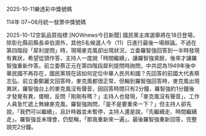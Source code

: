 
2025-10-11樂透彩中獎號碼

                                
114年 07~08月統一發票中獎號碼
                             
2025-10-12空氣品質指標
                              [NOWnews今日新聞] 國民黨主席選舉將在18日登場，除彰化縣前縣長卓伯源外，其他5名候選人今（11）日進行最後一場辯論。不過在第四階段「犀利提問」時，現場麥克風卻出現狀況，立委羅智強回答到一半時發現有異狀，希望從頭作答，主持人一度說「時間繼續」，讓羅智強臭臉，後來才讓羅智強重新作答。前立委蔡正元在第四階段犀利提問時詢問，中共認為1949年後中華民國不再存在，國民黨現在該如何定位中華人民共和國？先回答的前國大代表蔡志弘、前立委鄭麗文回答時，麥克風都很正常，但輪到羅智強回答時，麥克風出現異狀，羅智強台上的麥克風沒有聲音，因回答時間只有2分鐘，羅智強約1分鐘後才發覺有異，傻眼，反問「剛剛有嗎？」主持人也發現，「麥克風沒有聲音」，工作人員急忙遞上無線麥克風，羅智強詢問，「是不是要重來一下？」但主持人卻先說，「我們可以繼續」，且計時器並未暫停，主持人還是說，「先繼續走、時間繼續走」。羅智強並未理會，仍堅稱，「那我重新來一遍」。最後羅智強重新回答，完整說完2分鐘。